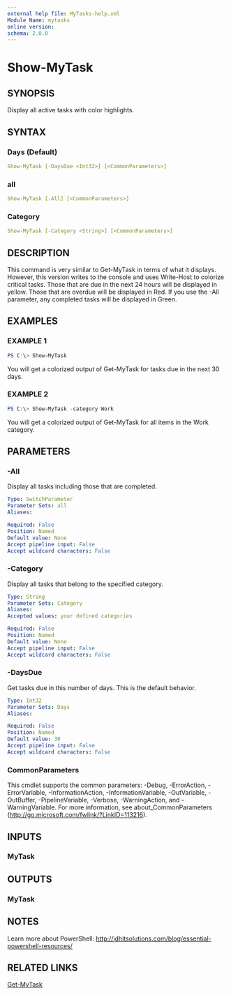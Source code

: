 ```yaml
---
external help file: MyTasks-help.xml
Module Name: mytasks
online version:
schema: 2.0.0
---
```


# Show-MyTask

## SYNOPSIS

Display all active tasks with color highlights.

## SYNTAX

### Days (Default)

```yaml
Show-MyTask [-DaysDue <Int32>] [<CommonParameters>]
```

### all

```yaml
Show-MyTask [-All] [<CommonParameters>]
```

### Category

```yaml
Show-MyTask [-Category <String>] [<CommonParameters>]
```

## DESCRIPTION

This command is very similar to Get-MyTask in terms of what it displays. However, this version writes to the console and uses Write-Host to colorize critical tasks. Those that are due in the next 24 hours will be displayed in yellow. Those that are overdue will be displayed in Red. If you use the -All parameter, any completed tasks will be displayed in Green.

## EXAMPLES

### EXAMPLE 1

```powershell
PS C:\> Show-MyTask
```

You will get a colorized output of Get-MyTask for tasks due in the next 30 days.

### EXAMPLE 2

```powershell
PS C:\> Show-MyTask -category Work
```

You will get a colorized output of Get-MyTask for all items in the Work category.

## PARAMETERS

### -All

Display all tasks including those that are completed.

```yaml
Type: SwitchParameter
Parameter Sets: all
Aliases:

Required: False
Position: Named
Default value: None
Accept pipeline input: False
Accept wildcard characters: False
```

### -Category

Display all tasks that belong to the specified category.

```yaml
Type: String
Parameter Sets: Category
Aliases:
Accepted values: your defined categories

Required: False
Position: Named
Default value: None
Accept pipeline input: False
Accept wildcard characters: False
```

### -DaysDue

Get tasks due in this number of days. This is the default behavior.

```yaml
Type: Int32
Parameter Sets: Days
Aliases:

Required: False
Position: Named
Default value: 30
Accept pipeline input: False
Accept wildcard characters: False
```

### CommonParameters

This cmdlet supports the common parameters: -Debug, -ErrorAction, -ErrorVariable, -InformationAction, -InformationVariable, -OutVariable, -OutBuffer, -PipelineVariable, -Verbose, -WarningAction, and -WarningVariable. For more information, see about_CommonParameters (http://go.microsoft.com/fwlink/?LinkID=113216).

## INPUTS

### MyTask

## OUTPUTS

### MyTask

## NOTES

Learn more about PowerShell: http://jdhitsolutions.com/blog/essential-powershell-resources/

## RELATED LINKS

[Get-MyTask]()
